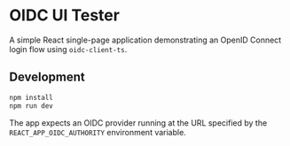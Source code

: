 # OIDC UI Tester

A simple React single-page application demonstrating an OpenID Connect login flow using `oidc-client-ts`.

## Development

```bash
npm install
npm run dev
```

The app expects an OIDC provider running at the URL specified by the `REACT_APP_OIDC_AUTHORITY` environment variable.
